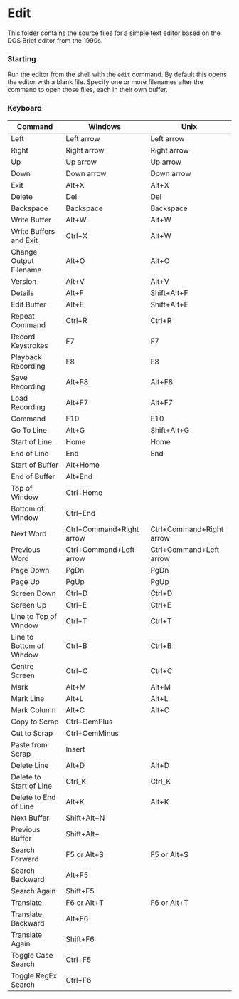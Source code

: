 # Edit

This folder contains the source files for a simple text editor 
based on the DOS Brief editor from the 1990s.

### Starting

Run the editor from the shell with the `edit` command. By default
this opens the editor with a blank file. Specify one or more
filenames after the command to open those files, each in their
own buffer.

### Keyboard

| Command                  | Windows                  | Unix                     |
|--------------------------|--------------------------|--------------------------|
| Left                     | Left arrow               | Left arrow               |
| Right                    | Right arrow              | Right arrow              |
| Up                       | Up arrow                 | Up arrow                 |
| Down                     | Down arrow               | Down arrow               |
| Exit                     | Alt+X                    | Alt+X                    |
| Delete                   | Del                      | Del                      |
| Backspace                | Backspace                | Backspace                |
| Write Buffer             | Alt+W                    | Alt+W                    |
| Write Buffers and Exit   | Ctrl+X                   | Alt+W                    |
| Change Output Filename   | Alt+O                    | Alt+O                    |
| Version                  | Alt+V                    | Alt+V                    |
| Details                  | Alt+F                    | Shift+Alt+F              |
| Edit Buffer              | Alt+E                    | Shift+Alt+E              |
| Repeat Command           | Ctrl+R                   | Ctrl+R                   |
| Record Keystrokes        | F7                       | F7                       |
| Playback Recording       | F8                       | F8                       |
| Save Recording           | Alt+F8                   | Alt+F8                   |
| Load Recording           | Alt+F7                   | Alt+F7                   |
| Command                  | F10                      | F10                      |
| Go To Line               | Alt+G                    | Shift+Alt+G              |
| Start of Line            | Home                     | Home                     |
| End of Line              | End                      | End                      |
| Start of Buffer          | Alt+Home                 |                          |
| End of Buffer            | Alt+End                  |                          |
| Top of Window            | Ctrl+Home                |                          |
| Bottom of Window         | Ctrl+End                 |                          |
| Next Word                | Ctrl+Command+Right arrow | Ctrl+Command+Right arrow |
| Previous Word            | Ctrl+Command+Left arrow  | Ctrl+Command+Left arrow  |
| Page Down                | PgDn                     | PgDn                     |
| Page Up                  | PgUp                     | PgUp                     |
| Screen Down              | Ctrl+D                   | Ctrl+D                   |
| Screen Up                | Ctrl+E                   | Ctrl+E                   |
| Line to Top of Window    | Ctrl+T                   | Ctrl+T                   |
| Line to Bottom of Window | Ctrl+B                   | Ctrl+B                   |
| Centre Screen            | Ctrl+C                   | Ctrl+C                   |
| Mark                     | Alt+M                    | Alt+M                    |
| Mark Line                | Alt+L                    | Alt+L                    |
| Mark Column              | Alt+C                    | Alt+C                    |
| Copy to Scrap            | Ctrl+OemPlus             |                          |
| Cut to Scrap             | Ctrl+OemMinus            |                          |
| Paste from Scrap         | Insert                   |                          |
| Delete Line              | Alt+D                    | Alt+D                    |
| Delete to Start of Line  | Ctrl_K                   | Ctrl_K                   |
| Delete to End of Line    | Alt+K                    | Alt+K                    |
| Next Buffer              | Shift+Alt+N              |                          |
| Previous Buffer          | Shift+Alt+               |                          |
| Search Forward           | F5 or Alt+S              | F5 or Alt+S              |
| Search Backward          | Alt+F5                   |                          |
| Search Again             | Shift+F5                 |                          |
| Translate                | F6 or Alt+T              | F6 or Alt+T              |
| Translate Backward       | Alt+F6                   |                          |
| Translate Again          | Shift+F6                 |                          |
| Toggle Case Search       | Ctrl+F5                  |                          |
| Toggle RegEx Search      | Ctrl+F6                  |                          |
